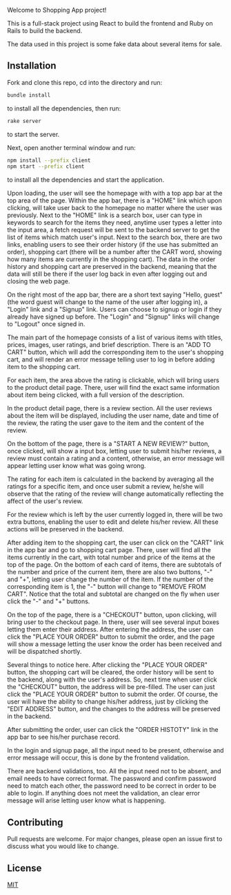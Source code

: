 Welcome to Shopping App project!

This is a full-stack project using React to build the frontend and Ruby on Rails to build the backend.

The data used in this project is some fake data about several items for sale.

## Installation

Fork and clone this repo, cd into the directory and run:

```bash
bundle install
```

to install all the dependencies, then run:

```bash
rake server
```

to start the server.

Next, open another terminal window and run:

```bash
npm install --prefix client
npm start --prefix client
```

to install all the dependencies and start the application.

Upon loading, the user will see the homepage with with a top app bar at the top area of the page. Within the app bar, there is a "HOME" link which upon clicking, will take user back to the homepage no matter where the user was previously. Next to the "HOME" link is a search box, user can type in keywords to search for the items they need, anytime user types a letter into the input area, a fetch request will be sent to the backend server to get the list of items which match user's input. Next to the search box, there are two links, enabling users to see their order history (if the use has submitted an order), shopping cart (there will be a number after the CART word, showing how many items are currently in the shopping cart). The data in the order history and shopping cart are preserved in the backend, meaning that the data will still be there if the user log back in even after logging out and closing the web page.

On the right most of the app bar, there are a short text saying "Hello, guest" (the word guest will change to the name of the user after logging in), a "Login" link and a "Signup" link. Users can choose to signup or login if they already have signed up before. The "Login" and "Signup" links will change to "Logout" once signed in.

The main part of the homepage consists of a list of various items with titles, prices, images, user ratings, and brief description. There is an "ADD TO CART" button, which will add the corresponding item to the user's shopping cart, and will render an error message telling user to log in before adding item to the shopping cart.

For each item, the area above the rating is clickable, which will bring users to the product detail page. There, user will find the exact same information about item being clicked, with a full version of the description.

In the product detail page, there is a review section. All the user reviews about the item will be displayed, including the user name, date and time of the review, the rating the user gave to the item and the content of the review.

On the bottom of the page, there is a "START A NEW REVIEW?" button, once clicked, will show a input box, letting user to submit his/her reviews, a review must contain a rating and a content, otherwise, an error message will appear letting user know what was going wrong.

The rating for each item is calculated in the backend by averaging all the ratings for a specific item, and once user submit a review, he/she will observe that the rating of the review will change automatically reflecting the affect of the user's review.

For the review which is left by the user currently logged in, there will be two extra buttons, enabling the user to edit and delete his/her review. All these actions will be preserved in the backend.

After adding item to the shopping cart, the user can click on the "CART" link in the app bar and go to shopping cart page. There, user will find all the items currently in the cart, with total number and price of the items at the top of the page. On the bottom of each card of items, there are subtotals of the number and price of the current item, there are also two buttons, "-" and "+", letting user change the number of the item. If the number of the corresponding item is 1, the "-" button will change to "REMOVE FROM CART". Notice that the total and subtotal are changed on the fly when user click the "-" and "+" buttons.

On the top of the page, there is a "CHECKOUT" button, upon clicking, will bring user to the checkout page. In there, user will see several input boxes letting them enter their address. After entering the address, the user can click the "PLACE YOUR ORDER" button to submit the order, and the page will show a message letting the user know the order has been received and will be dispatched shortly.

Several things to notice here. After clicking the "PLACE YOUR ORDER" button, the shopping cart will be cleared, the order history will be sent to the backend, along with the user's address. So, next time when user click the "CHECKOUT" button, the address will be pre-filled. The user can just click the "PLACE YOUR ORDER" button to submit the order. Of course, the user will have the ability to change his/her address, just by clicking the "EDIT ADDRESS" button, and the changes to the address will be preserved in the backend.

After submitting the order, user can click the "ORDER HISTOTY" link in the app bar to see his/her purchase record.

In the login and signup page, all the input need to be present, otherwise and error message will occur, this is done by the frontend validation.

There are backend validations, too. All the input need not to be absent, and email needs to have correct format. The password and confirm password need to match each other, the password need to be correct in order to be able to login. If anything does not meet the validation, an clear error message will arise letting user know what is happening.

## Contributing

Pull requests are welcome. For major changes, please open an issue first to discuss what you would like to change.

## License

[MIT](https://choosealicense.com/licenses/mit/)